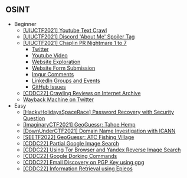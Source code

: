 ## OSINT
- Beginner
  - [[UIUCTF2021] Youtube Text Crawl](https://github.com/Rookie441/CTF/blob/main/Storage/Writeups/UIUCTF2021_Writeup.md#doot-doot)
  - [[UIUCTF2021] Discord 'About Me' Spoiler Tag](https://github.com/Rookie441/CTF/blob/main/Storage/Writeups/UIUCTF2021_Writeup.md#osint-the-creator)
  - [[UIUCTF2021] Chaplin PR Nightmare 1 to 7](https://github.com/Rookie441/CTF/blob/main/Storage/Writeups/UIUCTF2021_Writeup.md#chaplin-pr-nightmare-1-to-7)
    - [Twitter](https://github.com/Rookie441/CTF/blob/main/Storage/Writeups/UIUCTF2021_Writeup.md#chaplin-pr-nightmare-1)
    - [Youtube Video](https://github.com/Rookie441/CTF/blob/main/Storage/Writeups/UIUCTF2021_Writeup.md#chaplin-pr-nightmare-2)
    - [Website Exploration](https://github.com/Rookie441/CTF/blob/main/Storage/Writeups/UIUCTF2021_Writeup.md#chaplin-pr-nightmare-3)
    - [Website Form Submission](https://github.com/Rookie441/CTF/blob/main/Storage/Writeups/UIUCTF2021_Writeup.md#chaplin-pr-nightmare-4)
    - [Imgur Comments](https://github.com/Rookie441/CTF/blob/main/Storage/Writeups/UIUCTF2021_Writeup.md#chaplin-pr-nightmare-5)
    - [LinkedIn Groups and Events](https://github.com/Rookie441/CTF/blob/main/Storage/Writeups/UIUCTF2021_Writeup.md#chaplin-pr-nightmare-6)
    - [GitHub Issues](https://github.com/Rookie441/CTF/blob/main/Storage/Writeups/UIUCTF2021_Writeup.md#chaplin-pr-nightmare-7)
  - [[CDDC22] Crawling Reviews on Internet Archive](https://github.com/Rookie441/CTF/blob/main/Storage/Writeups/CDDC22_Writeup.md#secret-message)
  - [Wayback Machine on Twitter](https://github.com/Rookie441/CTF/blob/main/Categories/OSINT/Beginner/time-traveler/time-traveler.md#time-traveler)
- Easy
  - [[HackyHolidaysSpaceRace] Password Recovery with Security Question](https://github.com/Rookie441/CTF/blob/main/Storage/Writeups/Hacky_Holidays_Space_Race_Writeup.md#members-only)
  - [[ImaginaryCTF2021] GeoGuessr: Tahoe Hemp](https://github.com/Rookie441/CTF/blob/main/Storage/Writeups/ImaginaryCTF2021_Writeup.md#vacation)
  - [[DownUnderCTF2021] Domain Name Investigation with ICANN](https://github.com/Rookie441/CTF/blob/main/Storage/Writeups/DownUnderCTF2021_Writeup.md#who-goes-there)
  - [[SEETF2022] GeoGuessr: ATC Fishing Village](https://github.com/Rookie441/CTF/blob/main/Storage/Writeups/SEETF2022_Writeup.md#everyone-needs-a-break)
  - [[CDDC22] Partial Google Image Search](https://github.com/Rookie441/CTF/blob/main/Storage/Writeups/CDDC22_Writeup.md#the-place)
  - [[CDDC22] Using Tor Browser and Yandex Reverse Image Search](https://github.com/Rookie441/CTF/blob/main/Storage/Writeups/CDDC22_Writeup.md#darknet)
  - [[CDDC22] Google Dorking Commands](https://github.com/Rookie441/CTF/blob/main/Storage/Writeups/CDDC22_Writeup.md#whats-your-name)
  - [[CDDC22] Email Discovery on PGP Key using gpg](https://github.com/Rookie441/CTF/blob/main/Storage/Writeups/CDDC22_Writeup.md#flying-squirrel)
  - [[CDDC22] Information Retrieval using Epieos](https://github.com/Rookie441/CTF/blob/main/Storage/Writeups/CDDC22_Writeup.md#photographer)
